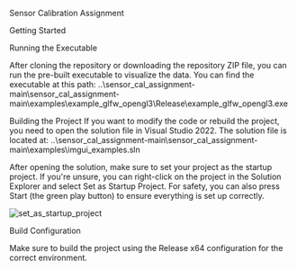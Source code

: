 Sensor Calibration Assignment

Getting Started

Running the Executable

After cloning the repository or downloading the repository ZIP file, you can run the pre-built executable to visualize the data. You can find the executable at this path:
..\sensor_cal_assignment-main\sensor_cal_assignment-main\examples\example_glfw_opengl3\Release\example_glfw_opengl3.exe

Building the Project
If you want to modify the code or rebuild the project, you need to open the solution file in Visual Studio 2022. The solution file is located at:
..\sensor_cal_assignment-main\sensor_cal_assignment-main\examples\imgui_examples.sln

After opening the solution, make sure to set your project as the startup project. If you're unsure, you can right-click on the project in the Solution Explorer and select Set as Startup Project. For safety, you can also press Start (the green play button) to ensure everything is set up correctly.

![set_as_startup_project](https://github.com/user-attachments/assets/fa3ee28b-2042-4b0c-99bf-3c6f2ab9ecce)

Build Configuration

Make sure to build the project using the Release x64 configuration for the correct environment.
